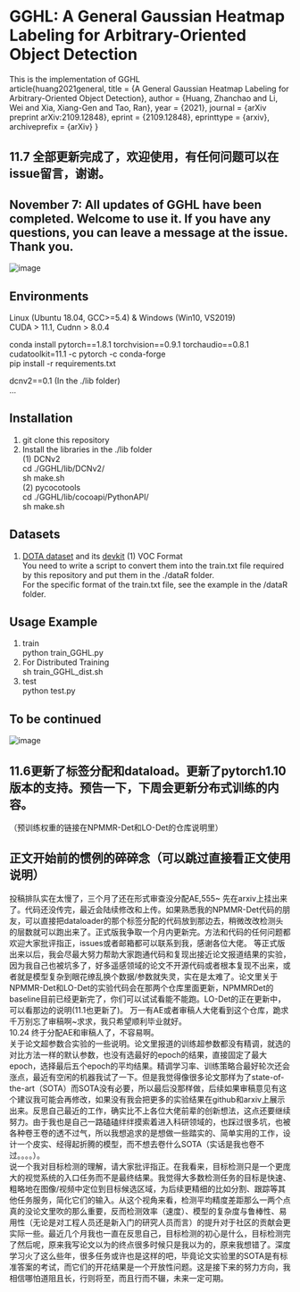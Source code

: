 # GGHL: A General Gaussian Heatmap Labeling for Arbitrary-Oriented Object Detection  
This is the implementation of GGHL  
article{huang2021general,
  title = {A General Gaussian Heatmap Labeling for Arbitrary-Oriented Object Detection},
  author = {Huang, Zhanchao and Li, Wei and Xia, Xiang-Gen and Tao, Ran},
  year = {2021},
  journal = {arXiv preprint arXiv:2109.12848},
  eprint = {2109.12848},
  eprinttype = {arxiv},
  archiveprefix = {arXiv}
}  

## 11.7 全部更新完成了，欢迎使用，有任何问题可以在issue留言，谢谢。  
## November 7: All updates of GGHL have been completed. Welcome to use it. If you have any questions, you can leave a message at the issue. Thank you.

![image](https://github.com/Shank2358/GGHL/blob/main/readme_imgs/GGHL_results.png)  

## Environments
Linux (Ubuntu 18.04, GCC>=5.4) & Windows (Win10, VS2019)   
CUDA > 11.1, Cudnn > 8.0.4

conda install pytorch==1.8.1 torchvision==0.9.1 torchaudio==0.8.1 cudatoolkit=11.1 -c pytorch -c conda-forge   
pip install -r requirements.txt  

dcnv2==0.1 (In the ./lib folder)  
...

## Installation
1. git clone this repository    
2. Install the libraries in the ./lib folder  
(1) DCNv2  
cd ./GGHL/lib/DCNv2/  
sh make.sh  
(2) pycocotools  
cd ./GGHL/lib/cocoapi/PythonAPI/  
sh make.sh  

## Datasets
1. [DOTA dataset](https://captain-whu.github.io/DOTA/dataset.html) and its [devkit](https://github.com/CAPTAIN-WHU/DOTA_devkit)
(1) VOC Format  
You need to write a script to convert them into the train.txt file required by this repository and put them in the ./dataR folder.  
For the specific format of the train.txt file, see the example in the /dataR folder.  

## Usage Example
1. train  
python train_GGHL.py  
2. For Distributed Training  
sh train_GGHL_dist.sh  
4. test  
python test.py  


## To be continued 

![image](https://github.com/Shank2358/GGHL/blob/main/readme_imgs/GGHL.png)   


## 11.6更新了标签分配和dataload。更新了pytorch1.10版本的支持。预告一下，下周会更新分布式训练的内容。
（预训练权重的链接在NPMMR-Det和LO-Det的仓库说明里）

## 正文开始前的惯例的碎碎念（可以跳过直接看正文使用说明）
投稿排队实在太慢了，三个月了还在形式审查没分配AE,555~ 先在arxiv上挂出来了。代码还没传完，最近会陆续修改和上传。如果熟悉我的NPMMR-Det代码的朋友，可以直接把dataloader的那个标签分配的代码放到那边去，稍微改改检测头的层数就可以跑出来了。正式版我争取一个月内更新完。方法和代码的任何问题都欢迎大家批评指正，issues或者邮箱都可以联系到我，感谢各位大佬。 
等正式版出来以后，我会尽最大努力帮助大家跑通代码和复现出接近论文报道结果的实验，因为我自己也被坑多了，好多遥感领域的论文不开源代码或者根本复现不出来，或者就是模型复杂到眼花缭乱换个数据/参数就失灵，实在是太难了。论文里关于NPMMR-Det和LO-Det的实验代码会在那两个仓库里面更新，NPMMRDet的baseline目前已经更新完了，你们可以试试看能不能跑。LO-Det的正在更新中，可以看那边的说明(11.1也更新了)。 
万一有AE或者审稿人大佬看到这个仓库，跪求千万别忘了审稿啊~求求，我只希望顺利毕业就好。  
10.24 终于分配AE和审稿人了，不容易啊。  
关于论文超参数合实验的一些说明。论文里报道的训练超参数都没有精调，就选的对比方法一样的默认参数，也没有选最好的epoch的结果，直接固定了最大epoch，选择最后五个epoch的平均结果。精调学习率、训练策略合最好轮次还会涨点，最近有空闲的机器我试了一下。但是我觉得像很多论文那样为了state-of-the-art（SOTA）而SOTA没有必要，所以最后没那样做，后续如果审稿意见有这个建议我可能会再修改，如果没有我会把更多的实验结果在github和arxiv上展示出来。反思自己最近的工作，确实比不上各位大佬前辈的创新想法，这点还要继续努力。由于我也是自己一路磕磕绊绊摸索着进入科研领域的，也踩过很多坑，也被各种卷王卷的透不过气，所以我想追求的是想做一些踏实的、简单实用的工作，设计一个皮实、经得起折腾的模型，而不想去卷什么SOTA（实话是我也卷不过。。。。）。   
说一个我对目标检测的理解，请大家批评指正。在我看来，目标检测只是一个更庞大的视觉系统的入口任务而不是最终结果。我觉得大多数检测任务的目标是快速、粗略地在图像/视频中定位到目标候选区域，为后续更精细的比如分割、跟踪等其他任务服务，简化它们的输入。从这个视角来看，检测平均精度差距那么一两个点真的没论文里吹的那么重要，反而检测效率（速度）、模型的复杂度与鲁棒性、易用性（无论是对工程人员还是新入门的研究人员而言）的提升对于社区的贡献会更实际一些。最近几个月我也一直在反思自己，目标检测的初心是什么，目标检测完了然后呢，原来我写论文以为的终点很多时候只是我以为的，原来我想错了。深度学习火了这么些年，很多任务或许也是这样的吧，毕竟论文实验里的SOTA是有标准答案的考试，而它们的开花结果是一个开放性问题。这是接下来的努力方向，我相信哪怕道阻且长，行则将至，而且行而不辍，未来一定可期。

